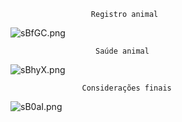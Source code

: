                       Registro animal

![sBfGC.png](https://s1.imghub.io/sBfGC.png)  
  
                       Saúde animal
![sBhyX.png](https://s1.imghub.io/sBhyX.png)
  
                    Considerações finais
![sB0aI.png](https://s1.imghub.io/sB0aI.png)

